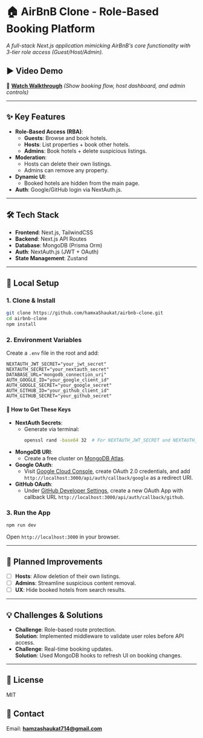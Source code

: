 # 🏠 AirBnB Clone - Role-Based Booking Platform  

*A full-stack Next.js application mimicking AirBnB's core functionality with 3-tier role access (Guest/Host/Admin).*  


## ▶ **Video Demo**  
🎥 **[Watch Walkthrough](https://youtu.be/XWJ-2g1s3Sk?feature=shared)** *(Show booking flow, host dashboard, and admin controls)*  

---

## ✨ **Key Features**  
- **Role-Based Access (RBA)**:  
  - **Guests**: Browse and book hotels.  
  - **Hosts**: List properties + book other hotels.  
  - **Admins**: Book hotels + delete suspicious listings.  
- **Moderation**:  
  - Hosts can delete their own listings.  
  - Admins can remove any property.  
- **Dynamic UI**:  
  - Booked hotels are hidden from the main page.  
- **Auth**: Google/GitHub login via NextAuth.js.  

---

## 🛠️ **Tech Stack**  
- **Frontend**: Next.js, TailwindCSS  
- **Backend**: Next.js API Routes  
- **Database**: MongoDB (Prisma Orm)  
- **Auth**: NextAuth.js (JWT + OAuth)  
- **State Management**: Zustand  

---

## 🚀 **Local Setup**  

### **1. Clone & Install**  
```bash
git clone https://github.com/hamxaShaukat/airbnb-clone.git
cd airbnb-clone
npm install
```

### **2. Environment Variables**  
Create a `.env` file in the root and add:  

```env
NEXTAUTH_JWT_SECRET="your_jwt_secret"
NEXTAUTH_SECRET="your_nextauth_secret"
DATABASE_URL="mongodb_connection_uri"
AUTH_GOOGLE_ID="your_google_client_id"
AUTH_GOOGLE_SECRET="your_google_secret"
AUTH_GITHUB_ID="your_github_client_id"
AUTH_GITHUB_SECRET="your_github_secret"
```

#### 🔑 **How to Get These Keys**  
- **NextAuth Secrets**:  
  - Generate via terminal:  
    ```bash
    openssl rand -base64 32  # For NEXTAUTH_JWT_SECRET and NEXTAUTH_SECRET
    ```  
- **MongoDB URI**:  
  - Create a free cluster on [MongoDB Atlas](https://www.mongodb.com/atlas/database).  
- **Google OAuth**:  
  - Visit [Google Cloud Console](https://console.cloud.google.com/apis/credentials), create OAuth 2.0 credentials, and add `http://localhost:3000/api/auth/callback/google` as a redirect URI.  
- **GitHub OAuth**:  
  - Under [GitHub Developer Settings](https://github.com/settings/developers), create a new OAuth App with callback URL `http://localhost:3000/api/auth/callback/github`.  

### **3. Run the App**  
```bash
npm run dev
```
Open `http://localhost:3000` in your browser.  

---

## 🛑 **Planned Improvements**  
- [ ] **Hosts**: Allow deletion of their own listings.  
- [ ] **Admins**: Streamline suspicious content removal.  
- [ ] **UX**: Hide booked hotels from search results.  

---

## 💡 **Challenges & Solutions**  
- **Challenge**: Role-based route protection.  
  **Solution**: Implemented middleware to validate user roles before API access.  
- **Challenge**: Real-time booking updates.  
  **Solution**: Used MongoDB hooks to refresh UI on booking changes.  

---

## 📜 **License**  
MIT  

## 📩 **Contact**  
Email: **hamzashaukat714@gmail.com**
